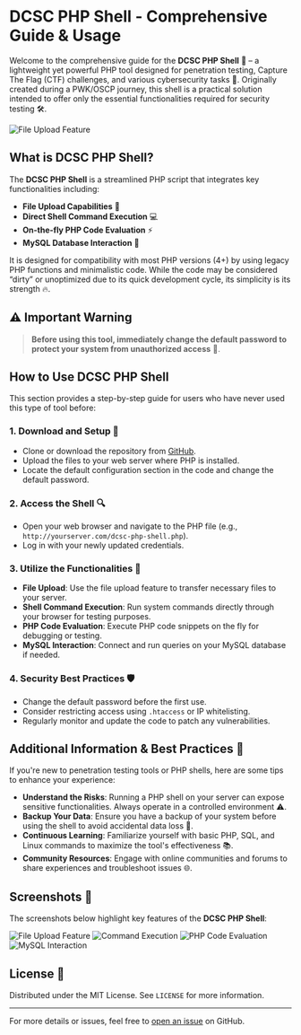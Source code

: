 # DCSC PHP Shell - Comprehensive Guide & Usage

Welcome to the comprehensive guide for the **DCSC PHP Shell** 🎉 – a lightweight yet powerful PHP tool designed for penetration testing, Capture The Flag (CTF) challenges, and various cybersecurity tasks 🔐. Originally created during a PWK/OSCP journey, this shell is a practical solution intended to offer only the essential functionalities required for security testing 🛠️.

![File Upload Feature](https://r00t-shell.com/wp-content/uploads/2025/02/DCSC-PHP-Shell.gif)


## What is DCSC PHP Shell?

The **DCSC PHP Shell** is a streamlined PHP script that integrates key functionalities including:

- **File Upload Capabilities** 📂
- **Direct Shell Command Execution** 💻
- **On-the-fly PHP Code Evaluation** ⚡
- **MySQL Database Interaction** 💾

It is designed for compatibility with most PHP versions (4+) by using legacy PHP functions and minimalistic code. While the code may be considered “dirty” or unoptimized due to its quick development cycle, its simplicity is its strength 🔥.

## ⚠️ Important Warning

> **Before using this tool, immediately change the default password to protect your system from unauthorized access** 🔑.

## How to Use DCSC PHP Shell

This section provides a step-by-step guide for users who have never used this type of tool before:

### 1. **Download and Setup** 🚀

- Clone or download the repository from [GitHub](https://github.com/RootShelll/DCSC-PHP-Shell).
- Upload the files to your web server where PHP is installed.
- Locate the default configuration section in the code and change the default password.

### 2. **Access the Shell** 🔍

- Open your web browser and navigate to the PHP file (e.g., `http://yourserver.com/dcsc-php-shell.php`).
- Log in with your newly updated credentials.

### 3. **Utilize the Functionalities** 🔧

- **File Upload**: Use the file upload feature to transfer necessary files to your server.
- **Shell Command Execution**: Run system commands directly through your browser for testing purposes.
- **PHP Code Evaluation**: Execute PHP code snippets on the fly for debugging or testing.
- **MySQL Interaction**: Connect and run queries on your MySQL database if needed.

### 4. **Security Best Practices** 🛡️

- Change the default password before the first use.
- Consider restricting access using `.htaccess` or IP whitelisting.
- Regularly monitor and update the code to patch any vulnerabilities.

## Additional Information & Best Practices 📝

If you're new to penetration testing tools or PHP shells, here are some tips to enhance your experience:

- **Understand the Risks**: Running a PHP shell on your server can expose sensitive functionalities. Always operate in a controlled environment ⚠️.
- **Backup Your Data**: Ensure you have a backup of your system before using the shell to avoid accidental data loss 💾.
- **Continuous Learning**: Familiarize yourself with basic PHP, SQL, and Linux commands to maximize the tool's effectiveness 📚.
- **Community Resources**: Engage with online communities and forums to share experiences and troubleshoot issues 🌐.

## Screenshots 📸

The screenshots below highlight key features of the **DCSC PHP Shell**:

![File Upload Feature](https://r00t-shell.com/wp-content/uploads/2025/02/DCSC-PHP-Shell.png)
![Command Execution](https://r00t-shell.com/wp-content/uploads/2025/02/DCSC-PHP-Shell-2.png)
![PHP Code Evaluation](https://r00t-shell.com/wp-content/uploads/2025/02/DCSC-PHP-Shell-3.png)
![MySQL Interaction](https://r00t-shell.com/wp-content/uploads/2025/02/DCSC-PHP-Shell-4.png)

## License 📄

Distributed under the MIT License. See `LICENSE` for more information.

---

For more details or issues, feel free to [open an issue](https://github.com/RootShelll/DCSC-PHP-Shell/issues) on GitHub.
